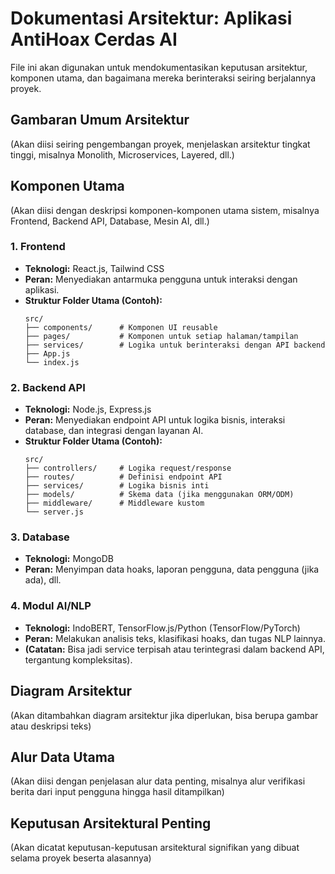 # Dokumentasi Arsitektur: Aplikasi AntiHoax Cerdas AI

File ini akan digunakan untuk mendokumentasikan keputusan arsitektur, komponen utama, dan bagaimana mereka berinteraksi seiring berjalannya proyek.

## Gambaran Umum Arsitektur

(Akan diisi seiring pengembangan proyek, menjelaskan arsitektur tingkat tinggi, misalnya Monolith, Microservices, Layered, dll.)

## Komponen Utama

(Akan diisi dengan deskripsi komponen-komponen utama sistem, misalnya Frontend, Backend API, Database, Mesin AI, dll.)

### 1. Frontend
*   **Teknologi:** React.js, Tailwind CSS
*   **Peran:** Menyediakan antarmuka pengguna untuk interaksi dengan aplikasi.
*   **Struktur Folder Utama (Contoh):**
    ```
    src/
    ├── components/      # Komponen UI reusable
    ├── pages/           # Komponen untuk setiap halaman/tampilan
    ├── services/        # Logika untuk berinteraksi dengan API backend
    ├── App.js
    └── index.js
    ```

### 2. Backend API
*   **Teknologi:** Node.js, Express.js
*   **Peran:** Menyediakan endpoint API untuk logika bisnis, interaksi database, dan integrasi dengan layanan AI.
*   **Struktur Folder Utama (Contoh):**
    ```
    src/
    ├── controllers/     # Logika request/response
    ├── routes/          # Definisi endpoint API
    ├── services/        # Logika bisnis inti
    ├── models/          # Skema data (jika menggunakan ORM/ODM)
    ├── middleware/      # Middleware kustom
    └── server.js
    ```

### 3. Database
*   **Teknologi:** MongoDB
*   **Peran:** Menyimpan data hoaks, laporan pengguna, data pengguna (jika ada), dll.

### 4. Modul AI/NLP
*   **Teknologi:** IndoBERT, TensorFlow.js/Python (TensorFlow/PyTorch)
*   **Peran:** Melakukan analisis teks, klasifikasi hoaks, dan tugas NLP lainnya.
*   **(Catatan:** Bisa jadi service terpisah atau terintegrasi dalam backend API, tergantung kompleksitas).

## Diagram Arsitektur

(Akan ditambahkan diagram arsitektur jika diperlukan, bisa berupa gambar atau deskripsi teks)

## Alur Data Utama

(Akan diisi dengan penjelasan alur data penting, misalnya alur verifikasi berita dari input pengguna hingga hasil ditampilkan)

## Keputusan Arsitektural Penting

(Akan dicatat keputusan-keputusan arsitektural signifikan yang dibuat selama proyek beserta alasannya)